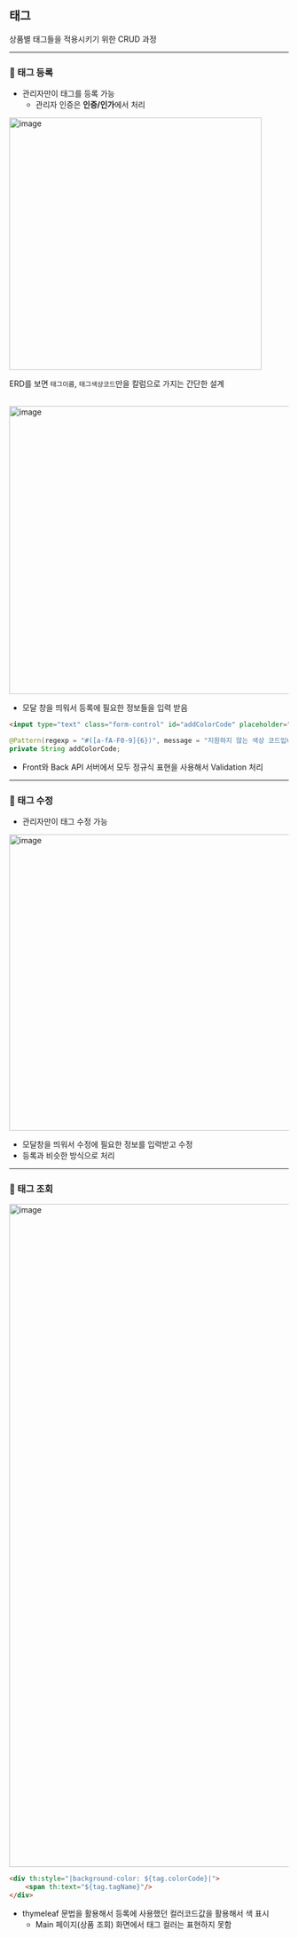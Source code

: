 ## 태그

상품별 태그들을 적용시키기 위한 CRUD 과정

----

### 📌 태그 등록

- 관리자만이 태그를 등록 가능
    - 관리자 인증은 **인증/인가**에서 처리

<img width="455" alt="image" src="https://user-images.githubusercontent.com/87689191/227702672-ffc10a99-10d5-4f98-944c-05b1c19d6523.png">

ERD를 보면 `태그이름`, `태그색상코드`만을 칼럼으로 가지는 간단한 설계

<br/>

<img width="519" alt="image" src="https://user-images.githubusercontent.com/87689191/227702751-250e399f-61ad-495e-8c75-0dce1495faa2.png">

- 모달 창을 띄워서 등록에 필요한 정보들을 입력 받음

```html
<input type="text" class="form-control" id="addColorCode" placeholder="#FFFFFF" name="addColorCode" pattern="#([a-fA-F0-9]{6})" required>
```

```java
@Pattern(regexp = "#([a-fA-F0-9]{6})", message = "지원하지 않는 색상 코드입니다.")
private String addColorCode;
```
- Front와 Back API 서버에서 모두 정규식 표현을 사용해서 Validation 처리

---

### 📌 태그 수정

- 관리자만이 태그 수정 가능

<img width="534" alt="image" src="https://user-images.githubusercontent.com/87689191/227703259-23ef5a6f-8b2a-49eb-9d06-5f9a45fa9e76.png">

- 모달창을 띄워서 수정에 필요한 정보를 입력받고 수정
- 등록과 비슷한 방식으로 처리

---

### 📌 태그 조회

<img width="1195" alt="image" src="https://user-images.githubusercontent.com/87689191/227703624-b92c07e4-5c12-40d2-bf3e-d06d0d13a20c.png">

```html
<div th:style="|background-color: ${tag.colorCode}|">
    <span th:text="${tag.tagName}"/>
</div>
```

- thymeleaf 문법을 활용해서 등록에 사용했던 컬러코드값을 활용해서 색 표시
    - Main 페이지(상품 조회) 화면에서 태그 컬러는 표현하지 못함

